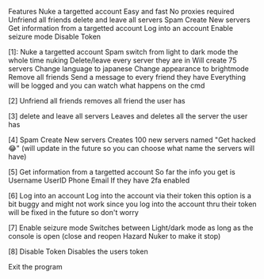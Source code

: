 Features
Nuke a targetted account
Easy and fast
No proxies required
Unfriend all friends
delete and leave all servers
Spam Create New servers
Get information from a targetted account
Log into an account
Enable seizure mode
Disable Token


[1]: Nuke a targetted account
Spam switch from light to dark mode the whole time nuking Delete/leave every server they are in Will create 75 servers Change language to japanese Change appearance to brightmode Remove all friends Send a message to every friend they have Everything will be logged and you can watch what happens on the cmd

[2] Unfriend all friends
removes all friend the user has

[3] delete and leave all servers
Leaves and deletes all the server the user has

[4] Spam Create New servers
Creates 100 new servers named "Get hacked 😂" (will update in the future so you can choose what name the servers will have)

[5] Get information from a targetted account
So far the info you get is Username UserID Phone Email If they have 2fa enabled

[6] Log into an account
Log into the account via their token this option is a bit buggy and might not work since you log into the account thru their token will be fixed in the future so don't worry

[7] Enable seizure mode
Switches between Light/dark mode as long as the console is open (close and reopen Hazard Nuker to make it stop)

[8] Disable Token
Disables the users token

[9]: Exit
Exit the program
